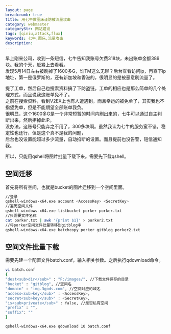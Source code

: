 ```yaml
---
layout: page
breadcrumb: true
title: 用七牛做图床谨防被流量攻击
category: webmaster
categoryStr: 网站建设
tags: [qiniu,attack,flux]
keywords: 七牛,图床,流量攻击
description: 
---
```



早上刚来公司，收到一条短信，七牛告知我账号欠费318块，未出账单金额389块。我的个天，赶紧上去看看。  
发现5月14日左右被刷掉了1600多G，谁TM这么无聊？后台查看访问ip，再查下ip地址，第一是俄罗斯的，还有新加坡和香港的，很明显的是被恶意刷流量了。  

提了工单，然后自己也搜索资料搞了下防盗链。工单的相应也是那么简单的几个处理方式，而且说我这账单免不了。  
之前在搜索资料，看到V2EX上也有人遭遇到，而且幸运的被免单了，其实我也不指望免单，但是不能期望全部账单我负。   
很明显，这个1600多G是一个非常短暂的时间内刷出来的，七牛可以通过自主判断出来，然后拒掉此IP。  
没办法，这账号只能弃之不用了，300多块啊。虽然我认为七牛的服务蛮不错，稳定性也还行，但是这个真不是我的问题，  
后台也没设置能超过多少流量，自动掐断的设置。而且提前也没告警，短信通知我。 

所以，只能用qshell将图片批量下载下来。需要先下载qshell。  

## 空间迁移<a id="sec-1-1" name="sec-1-1"></a>

首先将所有空间，也就是bucket的图片迁移到一个空间里面。  

```bash
//登录
qshell-windows-x64.exe account <AccessKey> <SecretKey>  
//遍历空间文件
qshell-windows-x64.exe listbucket porker porker.txt
//只需要文件名称
cat porker.txt | awk '{print $1}' > porker2.txt
//将porker空间文件批量转移到gitblog中
qshell-windows-x64.exe batchcopy porker gitblog porker2.txt
```

## 空间文件批量下载<a id="sec-1-2" name="sec-1-2"></a>

需要先建一个配置文件batch.conf，输入相关参数。之后执行qdownload命令。
```bash
vi batch.conf
{
"dest<sub>dir</sub>" : "F:/images/", //下载文件保存的目录
"bucket" : "gitblog", //空间名
"domain" : "img.3gods.com", //空间对应的域名
"access<sub>key</sub>" : <AccessKey>,
"secret<sub>key</sub>" : <SecretKey>,
"is<sub>priveate</sub>" : false, //是否私有空间
"prefix" : "",
"suffix": ""
}

qshell-windows-x64.exe qdownload 10 batch.conf
```